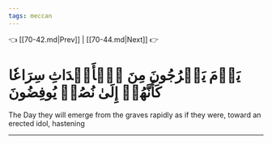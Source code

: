 ```yaml
---
tags: meccan
---
```


👈 [[70-42.md|Prev]] | [[70-44.md|Next]] 👉

# يَوۡمَ يَخۡرُجُونَ مِنَ ٱلۡأَجۡدَاثِ سِرَاعٗا كَأَنَّهُمۡ إِلَىٰ نُصُبٖ يُوفِضُونَ

The Day they will emerge from the graves rapidly as if they were, toward an erected idol, hastening

---

